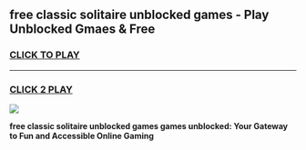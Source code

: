 
## free classic solitaire unblocked games - Play Unblocked Gmaes & Free
<h3>
<a href="https://premium.freeplayer.one?title=free_classic_solitaire_unblocked_games&ref=20F">CLICK TO PLAY</a></h3>
<hr>

<h3>
<a href="https://premium.freeplayer.one?title=free_classic_solitaire_unblocked_games&ref=20F">CLICK 2 PLAY</a>
  
</h3>

<a href="https://premium.freeplayer.one?title=free_classic_solitaire_unblocked_games&ref=20F/"><img src="https://clearcache.store/games.png"></a>


**free classic solitaire unblocked games games unblocked: Your Gateway to Fun and Accessible Online Gaming**
